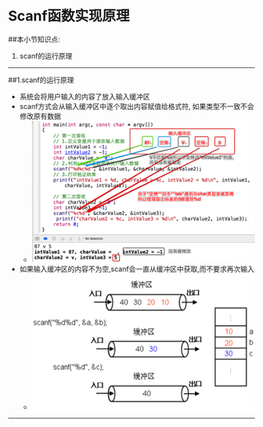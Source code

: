 # Scanf函数实现原理
##本小节知识点:
1. scanf的运行原理
---

##1.scanf的运行原理
- 系统会将用户输入的内容了放入输入缓冲区
- scanf方式会从输入缓冲区中逐个取出内容赋值给格式符, 如果类型不一致不会修改原有数据
    + ![](./images/Snip20150513_25.png)
- 如果输入缓冲区的内容不为空,scanf会一直从缓冲区中获取,而不要求再次输入
    + ![](./images/Snip20150513_21.png)
---
